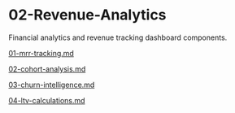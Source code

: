 # 02-Revenue-Analytics

Financial analytics and revenue tracking dashboard components.

[01-mrr-tracking.md](02-Revenue-Analytics%2024bca879f68d817eadbccf7ca954d497/01-mrr-tracking%20md%2024bca879f68d812bbcf9d202fb441df7.md)

[02-cohort-analysis.md](02-Revenue-Analytics%2024bca879f68d817eadbccf7ca954d497/02-cohort-analysis%20md%2024bca879f68d817a9c10fd846159f637.md)

[03-churn-intelligence.md](02-Revenue-Analytics%2024bca879f68d817eadbccf7ca954d497/03-churn-intelligence%20md%2024bca879f68d817ba038c08871cc7f27.md)

[04-ltv-calculations.md](02-Revenue-Analytics%2024bca879f68d817eadbccf7ca954d497/04-ltv-calculations%20md%2024bca879f68d81d893a9f9a2c184cf24.md)